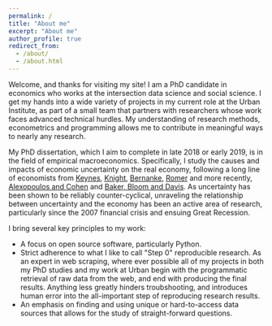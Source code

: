 ```yaml
---
permalink: /
title: "About me"
excerpt: "About me"
author_profile: true
redirect_from: 
  - /about/
  - /about.html
---
```


Welcome, and thanks for visiting my site!  I am a PhD candidate in economics who works at the intersection data science and social science.  I get my hands into a wide variety of projects in my current role at the Urban Institute, as part of a small team that partners with researchers whose work faces advanced technical hurdles.  My understanding of research methods, econometrics and programming allows me to contribute in meaningful ways to nearly any research.

My PhD dissertation, which I aim to complete in late 2018 or early 2019, is in the field of empirical macroeconomics.  Specifically, I study the causes and impacts of economic uncertainty on the real economy, following a long line of economists from [Keynes](https://academic.oup.com/qje/article-abstract/51/2/209/1939387), [Knight](https://mises.org/sites/default/files/Risk,%20Uncertainty,%20and%20Profit_4.pdf), [Bernanke](https://academic.oup.com/qje/article-abstract/98/1/85/1869115), [Romer](https://academic.oup.com/qje/article-abstract/105/3/597/1864581) and more recently, [Alexopoulos and Cohen](https://www.economics.utoronto.ca/public/workingPapers/tecipa-352.pdf) and [Baker, Bloom and Davis](https://academic.oup.com/qje/article/131/4/1593/2468873).  As uncertainty has been shown to be reliably counter-cyclical, unraveling the relationship between uncertainty and the economy has been an active area of research, particularly since the 2007 financial crisis and ensuing Great Recession.

I bring several key principles to my work:
  - A focus on open source software, particularly Python.
  - Strict adherence to what I like to call "Step 0" reproducible research.  As an expert in web scraping, where ever possible all of my projects in both my PhD studies and my work at Urban begin with the programmatic retrieval of raw data from the web, and end with producing the final results.  Anything less greatly hinders troubshooting, and introduces human error into the all-important step of reproducing research results.
  - An emphasis on finding and using unique or hard-to-access data sources that allows for the study of straight-forward questions.
